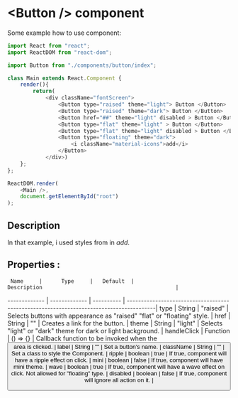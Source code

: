# \<Button /> component 

Some example how to use component:

```javascript
import React from "react";
import ReactDOM from "react-dom";

import Button from "./components/button/index";

class Main extends React.Component {
    render(){
        return(
            <div className="fontScreen">
                <Button type="raised" theme="light"> Button </Button>
                <Button type="raised" theme="dark"> Button </Button>
                <Button href="##" theme="light" disabled > Button </Button>  
                <Button type="flat" theme="light" > Button </Button>
                <Button type="flat" theme="light" disabled > Button </Button>
                <Button type="floating" theme="dark">
                    <i className="material-icons">add</i>
                </Button>
            </div>)
    };
};

ReactDOM.render(
    <Main />,
    document.getElementById("root")
);
```
## Description
  In that example, i used  styles from <link rel="stylesheet" href="https://fonts.googleapis.com/icon?family=Material+Icons"> in <i className="material-icons">add</i>.
## Properties : 

     Name     |      Type     |   Default  |                                    Description                                          |          
------------- | ------------- | ---------- | ----------------------------------------------------------------------------------------| 
 type         |     String    |  "raised"  |  Selects buttons with appearance as "raised" "flat" or "floating" style.                | 
 href         |     String    |     ""     |  Creates a link for the button.                                                         | 
 theme        |     String    |  "light"   |  Selects "light" or "dark" theme for dark or light background.                          | 
 handleClick  |    Function   |  () => {}  |  Callback function to be invoked when the <Button /> area is clicked.                   | 
 label        |     String    |     ""     |  Set a button's name.                                                                   |
 className    |     String    |     ""     |  Set a class to style the Component.                                                    |
 ripple       |     boolean   |    true    |  If true, component will have a ripple effect on click.                                 |
 mini         |     boolean   |    false   |  If true, component will have mini theme.                                               |
 wave         |     boolean   |    true    |  If true, component will have a wave effect on click. Not allowed for "floating" type.  |
 disabled     |     boolean   |    false   |  If true, component will ignore all action on it.                                       |

